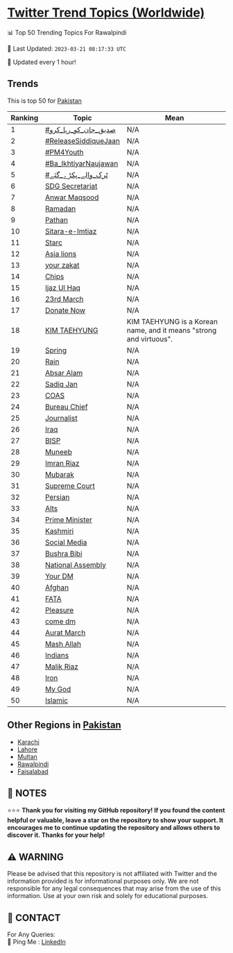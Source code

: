 [Twitter Trend Topics (Worldwide)](https://github.com/ErcinDedeoglu/Twitter-Trend-Topics)
==========


📊 Top 50 Trending Topics For Rawalpindi

📆 Last Updated: `2023-03-21 08:17:33 UTC`

🔧 Updated every 1 hour!


## Trends

This is top 50 for [Pakistan](</Pakistan>)

| Ranking | Topic | Mean |
| ------- | ------------ | ------------ |
| 1 | [#صدیق_جان_کو_رہا_کرو](http://twitter.com/search?q=%23%d8%b5%d8%af%db%8c%d9%82_%d8%ac%d8%a7%d9%86_%da%a9%d9%88_%d8%b1%db%81%d8%a7_%da%a9%d8%b1%d9%88) | N/A |
| 2 | [#ReleaseSiddiqueJaan](http://twitter.com/search?q=%23ReleaseSiddiqueJaan) | N/A |
| 3 | [#PM4Youth](http://twitter.com/search?q=%23PM4Youth) | N/A |
| 4 | [#Ba_IkhtiyarNaujawan](http://twitter.com/search?q=%23Ba_IkhtiyarNaujawan) | N/A |
| 5 | [#ٹرک_والے_پکڑے_گئے](http://twitter.com/search?q=%23%d9%b9%d8%b1%da%a9_%d9%88%d8%a7%d9%84%db%92_%d9%be%da%a9%da%91%db%92_%da%af%d8%a6%db%92) | N/A |
| 6 | [SDG Secretariat](http://twitter.com/search?q=SDG+Secretariat) | N/A |
| 7 | [Anwar Maqsood](http://twitter.com/search?q=Anwar+Maqsood) | N/A |
| 8 | [Ramadan](http://twitter.com/search?q=Ramadan) | N/A |
| 9 | [Pathan](http://twitter.com/search?q=Pathan) | N/A |
| 10 | [Sitara-e-Imtiaz](http://twitter.com/search?q=Sitara-e-Imtiaz) | N/A |
| 11 | [Starc](http://twitter.com/search?q=Starc) | N/A |
| 12 | [Asia lions](http://twitter.com/search?q=Asia+lions) | N/A |
| 13 | [your zakat](http://twitter.com/search?q=your+zakat) | N/A |
| 14 | [Chips](http://twitter.com/search?q=Chips) | N/A |
| 15 | [Ijaz Ul Haq](http://twitter.com/search?q=Ijaz+Ul+Haq) | N/A |
| 16 | [23rd March](http://twitter.com/search?q=23rd+March) | N/A |
| 17 | [Donate Now](http://twitter.com/search?q=Donate+Now) | N/A |
| 18 | [KIM TAEHYUNG](http://twitter.com/search?q=KIM+TAEHYUNG) | KIM TAEHYUNG is a Korean name, and it means "strong and virtuous". |
| 19 | [Spring](http://twitter.com/search?q=Spring) | N/A |
| 20 | [Rain](http://twitter.com/search?q=Rain) | N/A |
| 21 | [Absar Alam](http://twitter.com/search?q=Absar+Alam) | N/A |
| 22 | [Sadiq Jan](http://twitter.com/search?q=Sadiq+Jan) | N/A |
| 23 | [COAS](http://twitter.com/search?q=COAS) | N/A |
| 24 | [Bureau Chief](http://twitter.com/search?q=Bureau+Chief) | N/A |
| 25 | [Journalist](http://twitter.com/search?q=Journalist) | N/A |
| 26 | [Iraq](http://twitter.com/search?q=Iraq) | N/A |
| 27 | [BISP](http://twitter.com/search?q=BISP) | N/A |
| 28 | [Muneeb](http://twitter.com/search?q=Muneeb) | N/A |
| 29 | [Imran Riaz](http://twitter.com/search?q=Imran+Riaz) | N/A |
| 30 | [Mubarak](http://twitter.com/search?q=Mubarak) | N/A |
| 31 | [Supreme Court](http://twitter.com/search?q=Supreme+Court) | N/A |
| 32 | [Persian](http://twitter.com/search?q=Persian) | N/A |
| 33 | [Alts](http://twitter.com/search?q=Alts) | N/A |
| 34 | [Prime Minister](http://twitter.com/search?q=Prime+Minister) | N/A |
| 35 | [Kashmiri](http://twitter.com/search?q=Kashmiri) | N/A |
| 36 | [Social Media](http://twitter.com/search?q=Social+Media) | N/A |
| 37 | [Bushra Bibi](http://twitter.com/search?q=Bushra+Bibi) | N/A |
| 38 | [National Assembly](http://twitter.com/search?q=National+Assembly) | N/A |
| 39 | [Your DM](http://twitter.com/search?q=Your+DM) | N/A |
| 40 | [Afghan](http://twitter.com/search?q=Afghan) | N/A |
| 41 | [FATA](http://twitter.com/search?q=FATA) | N/A |
| 42 | [Pleasure](http://twitter.com/search?q=Pleasure) | N/A |
| 43 | [come dm](http://twitter.com/search?q=come+dm) | N/A |
| 44 | [Aurat March](http://twitter.com/search?q=Aurat+March) | N/A |
| 45 | [Mash Allah](http://twitter.com/search?q=Mash+Allah) | N/A |
| 46 | [Indians](http://twitter.com/search?q=Indians) | N/A |
| 47 | [Malik Riaz](http://twitter.com/search?q=Malik+Riaz) | N/A |
| 48 | [Iron](http://twitter.com/search?q=Iron) | N/A |
| 49 | [My God](http://twitter.com/search?q=My+God) | N/A |
| 50 | [Islamic](http://twitter.com/search?q=Islamic) | N/A |



## Other Regions in [Pakistan](</Pakistan>)

* [Karachi](</Pakistan/Karachi.md>)
* [Lahore](</Pakistan/Lahore.md>)
* [Multan](</Pakistan/Multan.md>)
* [Rawalpindi](</Pakistan/Rawalpindi.md>)
* [Faisalabad](</Pakistan/Faisalabad.md>)



## 📝 NOTES

⭐⭐⭐ **Thank you for visiting my GitHub repository! If you found the content helpful or valuable, leave a star on the repository to show your support. It encourages me to continue updating the repository and allows others to discover it. Thanks for your help!**


## ⚠️ WARNING

Please be advised that this repository is not affiliated with Twitter and the information provided is for informational purposes only. We are not responsible for any legal consequences that may arise from the use of this information. Use at your own risk and solely for educational purposes.


## 📨 CONTACT

 For Any Queries:  
            🏓 Ping Me : [LinkedIn](https://www.linkedin.com/in/ercindedeoglu/)
